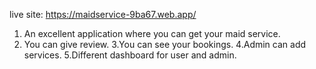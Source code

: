 live site: https://maidservice-9ba67.web.app/

1. An excellent application where you can get your maid service.
2. You can give review.
3.You can see your bookings.
4.Admin can add services.
5.Different dashboard for user and admin.

